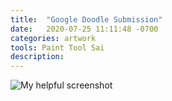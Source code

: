 ```yaml
---
title:  "Google Doodle Submission"
date:   2020-07-25 11:11:48 -0700
categories: artwork
tools: Paint Tool Sai
description:
---
```

![My helpful screenshot](../assets/images/art/googledoodle.jpg)


